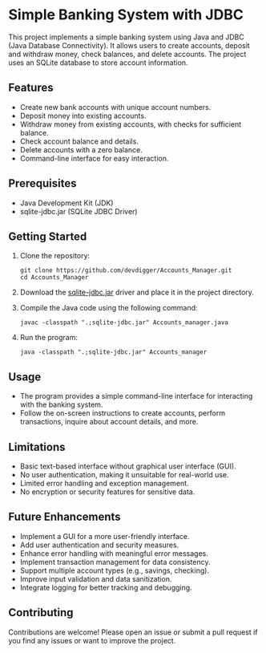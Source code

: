# Simple Banking System with JDBC

This project implements a simple banking system using Java and JDBC (Java Database Connectivity). It allows users to create accounts, deposit and withdraw money, check balances, and delete accounts. The project uses an SQLite database to store account information.

## Features

- Create new bank accounts with unique account numbers.
- Deposit money into existing accounts.
- Withdraw money from existing accounts, with checks for sufficient balance.
- Check account balance and details.
- Delete accounts with a zero balance.
- Command-line interface for easy interaction.

## Prerequisites

- Java Development Kit (JDK)
- sqlite-jdbc.jar (SQLite JDBC Driver)

## Getting Started

1. Clone the repository:

    ```
    git clone https://github.com/devdigger/Accounts_Manager.git
    cd Accounts_Manager
    ```

2. Download the [sqlite-jdbc.jar](https://github.com/xerial/sqlite-jdbc/releases) driver and place it in the project directory.

3. Compile the Java code using the following command:

    ```
    javac -classpath ".;sqlite-jdbc.jar" Accounts_manager.java
    ```

4. Run the program:

    ```
    java -classpath ".;sqlite-jdbc.jar" Accounts_manager
    ```

## Usage

- The program provides a simple command-line interface for interacting with the banking system.
- Follow the on-screen instructions to create accounts, perform transactions, inquire about account details, and more.

## Limitations

- Basic text-based interface without graphical user interface (GUI).
- No user authentication, making it unsuitable for real-world use.
- Limited error handling and exception management.
- No encryption or security features for sensitive data.

## Future Enhancements

- Implement a GUI for a more user-friendly interface.
- Add user authentication and security measures.
- Enhance error handling with meaningful error messages.
- Implement transaction management for data consistency.
- Support multiple account types (e.g., savings, checking).
- Improve input validation and data sanitization.
- Integrate logging for better tracking and debugging.

## Contributing

Contributions are welcome! Please open an issue or submit a pull request if you find any issues or want to improve the project.
